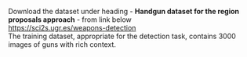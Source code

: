 Download the dataset under heading - <b>Handgun dataset for the region proposals approach</b> - from link below</br>
https://sci2s.ugr.es/weapons-detection </br>
The training dataset, appropriate for the detection task, contains 3000 images of guns with rich context.
